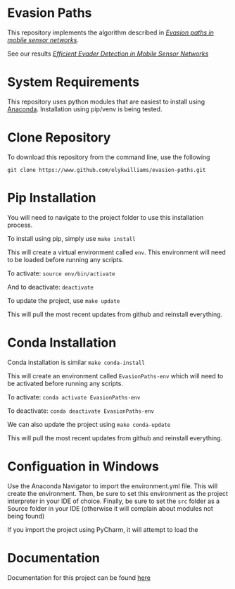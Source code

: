 # Evasion Paths

This repository implements the algorithm described in _[Evasion paths in mobile sensor networks](https://arxiv.org/pdf/1308.3536.pdf)_.

See our results _[Efficient Evader Detection in Mobile Sensor Networks](https://arxiv.org/abs/2101.09813)_ 

# System Requirements

This repository uses python modules that are easiest to install using [Anaconda](https://www.anaconda.com/).
Installation using pip/venv is being tested.

# Clone Repository

To download this repository from the command line, use the following

`git clone https://www.github.com/elykwilliams/evasion-paths.git`

# Pip Installation

You will need to navigate to the project folder to use this installation process.

To install using pip, simply use
`make install`

This will create a virtual environment called `env`. This environment will need to be loaded before running any scripts.

To activate:
`source env/bin/activate`

And to deactivate:
`deactivate`

To update the project, use
`make update`

This will pull the most recent updates from github and reinstall everything.

# Conda Installation
Conda installation is similar
`make conda-install`

This will create an environment called `EvasionPaths-env` which will need to be activated before running any scripts.

To activate:
`conda activate EvasionPaths-env`

To deactivate:
`conda deactivate EvasionPaths-env`

We can also update the project using
`make conda-update`

This will pull the most recent updates from github and reinstall everything.


# Configuation in Windows
Use the Anaconda Navigator to import the environment.yml file. This will create the environment. 
Then, be sure to set this environment as the project interpreter in your IDE of choice. 
Finally, be sure to set the `src` folder as a Source folder in your IDE (otherwise it will complain about modules not being found)

If you import the project using PyCharm, it will attempt to load the 

# Documentation
Documentation for this project can be found [here](https://elykwilliams.github.io/EvasionPaths/)



